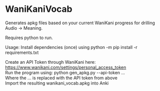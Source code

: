 # WaniKaniVocab
Generates apkg files based on your current WaniKani progress for drilling Audio -> Meaning.

Requires python to run.

Usage:
Install dependencies (once) using python -m pip install -r requirements.txt

Create an API Token through WaniKani here: https://www.wanikani.com/settings/personal_access_token  
Run the program using: python gen_apkg.py --api-token ...  
Where the ... is replaced with the API token from above  
Import the resulting wanikani_vocab.apkg into Anki  
